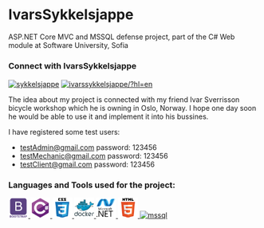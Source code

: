 # IvarsSykkelsjappe
 ASP.NET Core MVC and MSSQL defense project, part of the C# Web module at Software University, Sofia
 
 <h3 align="left">Connect with IvarsSykkelsjappe</h3>
<p align="left">
<a href="https://fb.com/sykkelsjappe" target="blank"><img align="center" src="https://raw.githubusercontent.com/rahuldkjain/github-profile-readme-generator/master/src/images/icons/Social/facebook.svg" alt="sykkelsjappe" height="30" width="40" /></a>
<a href="https://instagram.com/ivarssykkelsjappe/?hl=en" target="blank"><img align="center" src="https://raw.githubusercontent.com/rahuldkjain/github-profile-readme-generator/master/src/images/icons/Social/instagram.svg" alt="ivarssykkelsjappe/?hl=en" height="30" width="40" /></a>
</p>
 
 
 The idea about my project is connected with my friend Ivar Sverrisson bicycle workshop which he is owning in Oslo, Norway.
 I hope one day soon he would be able to use it and implement it into his bussines.

I have registered some test users:
- testAdmin@gmail.com password: 123456
- testMechanic@gmail.com password: 123456
- testClient@gmail.com password: 123456

<h3 align="left">Languages and Tools used for the project:</h3>
<p align="left"> <a href="https://getbootstrap.com" target="_blank"> <img src="https://raw.githubusercontent.com/devicons/devicon/master/icons/bootstrap/bootstrap-plain-wordmark.svg" alt="bootstrap" width="40" height="40"/> </a> <a href="https://www.w3schools.com/cs/" target="_blank"> <img src="https://raw.githubusercontent.com/devicons/devicon/master/icons/csharp/csharp-original.svg" alt="csharp" width="40" height="40"/> </a> <a href="https://www.w3schools.com/css/" target="_blank"> <img src="https://raw.githubusercontent.com/devicons/devicon/master/icons/css3/css3-original-wordmark.svg" alt="css3" width="40" height="40"/> </a> <a href="https://www.docker.com/" target="_blank"> <img src="https://raw.githubusercontent.com/devicons/devicon/master/icons/docker/docker-original-wordmark.svg" alt="docker" width="40" height="40"/> </a> <a href="https://dotnet.microsoft.com/" target="_blank"> <img src="https://raw.githubusercontent.com/devicons/devicon/master/icons/dot-net/dot-net-original-wordmark.svg" alt="dotnet" width="40" height="40"/> </a> <a href="https://www.w3.org/html/" target="_blank"> <img src="https://raw.githubusercontent.com/devicons/devicon/master/icons/html5/html5-original-wordmark.svg" alt="html5" width="40" height="40"/> </a> <a href="https://www.microsoft.com/en-us/sql-server" target="_blank"> <img src="https://www.svgrepo.com/show/303229/microsoft-sql-server-logo.svg" alt="mssql" width="40" height="40"/> </a> </p>

